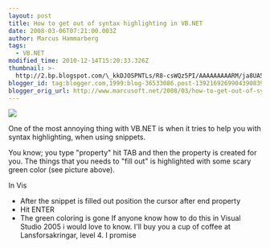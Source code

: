 ```yaml
---
layout: post
title: How to get out of syntax highlighting in VB.NET
date: 2008-03-06T07:21:00.003Z
author: Marcus Hammarberg
tags:
  - VB.NET
modified_time: 2010-12-14T15:20:33.326Z
thumbnail: >-
  http://2.bp.blogspot.com/\_kkDJOSPNTLs/R8-csWQz5PI/AAAAAAAAARM/ja8UA5zTBM4/s72-c/syntaxhighlightvb.net.jpb.JPG
blogger_id: tag:blogger.com,1999:blog-36533086.post-1392169269904390839
blogger_orig_url: http://www.marcusoft.net/2008/03/how-to-get-out-of-syntax-highlighting.html
---
```


[<img
src="http://2.bp.blogspot.com/_kkDJOSPNTLs/R8-csWQz5PI/AAAAAAAAARM/ja8UA5zTBM4/s400/syntaxhighlightvb.net.jpb.JPG"
id="BLOGGER_PHOTO_ID_5174526782576256242"
style="DISPLAY: block; MARGIN: 0px auto 10px; CURSOR: hand; TEXT-ALIGN: center"
data-border="0" />](http://2.bp.blogspot.com/_kkDJOSPNTLs/R8-csWQz5PI/AAAAAAAAARM/ja8UA5zTBM4/s1600-h/syntaxhighlightvb.net.jpb.JPG)

<div>

One of the most annoying thing with VB.NET is when it tries to help you
with syntax highlighting, when using snippets.

</div>


<div>

You know; you type "property" hit TAB and then the property is created
for you. The things that you needs to "fill out" is highlighted with
some scary green color (see picture above).

</div>


<div>

In Vis
-   After the snippet is filled out position the cursor after end
    property
-   Hit ENTER
-   The green coloring is gone
If anyone know how to do this in Visual Studio 2005 i would love to
know. I'll buy you a cup of coffee at Lansforsakringar, level 4. I
promise
